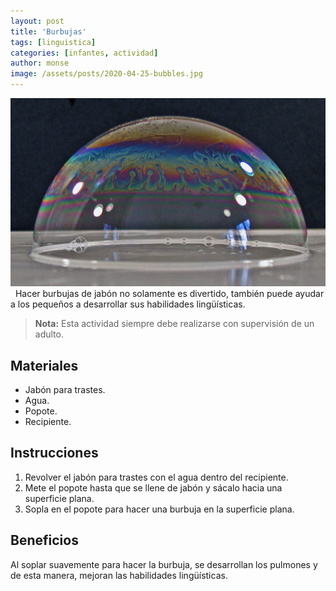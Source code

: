 ```yaml
---
layout: post
title: 'Burbujas'
tags: [linguistica]
categories: [infantes, actividad]
author: monse
image: /assets/posts/2020-04-25-bubbles.jpg
---
```


![Actividad para Burbujas](/assets/posts/2020-04-25-bubbles.jpg)&nbsp;
Hacer burbujas de jabón no solamente es divertido, también puede ayudar a los pequeños a desarrollar sus habilidades lingü&iacute;sticas.

> **Nota:** Esta actividad siempre debe realizarse con supervisi&oacute;n de un adulto.

## Materiales
- Jab&oacute;n para trastes.
- Agua.
- Popote.
- Recipiente.

## Instrucciones
1. Revolver el jab&oacute;n para trastes con el agua dentro del recipiente.
2. Mete el popote hasta que se llene de jabón y sácalo hacia una superficie plana.
3. Sopla en el popote para hacer una burbuja en la superficie plana.

## Beneficios
Al soplar suavemente para hacer la burbuja, se desarrollan los pulmones y de esta manera, mejoran las habilidades lingü&iacute;sticas.

